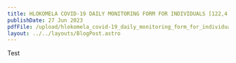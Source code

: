 ```yaml
---
title: HLOKOMELA COVID-19 DAILY MONITORING FORM FOR INDIVIDUALS [122,4 KB]
publishDate: 27 Jun 2023
pdfFile: /upload/hlokomela_covid-19_daily_monitoring_form_for_individuals.pdf
layout: ../../layouts/BlogPost.astro
---
```

Test